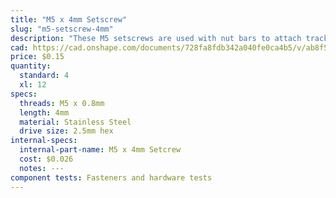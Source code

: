 ```yaml
---
title: "M5 x 4mm Setscrew"
slug: "m5-setscrew-4mm"
description: "These M5 setscrews are used with nut bars to attach track extrusions end-to-end."
cad: https://cad.onshape.com/documents/728fa8fdb342a040fe0ca4b5/v/ab8f542d5dc933352c705ff8/e/5b0faf91f9ce6546a68544a8
price: $0.15
quantity:
  standard: 4
  xl: 12
specs:
  threads: M5 x 0.8mm
  length: 4mm
  material: Stainless Steel
  drive size: 2.5mm hex
internal-specs:
  internal-part-name: M5 x 4mm Setcrew
  cost: $0.026
  notes: ---
component tests: Fasteners and hardware tests
---
```

